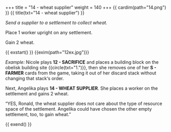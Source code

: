 +++
title = "14 - wheat supplier"
weight = 140
+++
{{ cardim(path="14.png") }}
{{ title(txt="14 - wheat supplier") }}


*Send a supplier to a settlement to collect wheat.*

Place 1 worker upright on any settlement.

Gain 2 wheat.

{{ exstart() }}
{{exim(path="12ex.jpg")}}

*Example:* Nicole plays **12 - SACRIFICE** and places a building block on the
obelisk building site {{circle(txt="1.")}}, then she removes one of her **S -
FARMER** cards from the game, taking it out of her discard stack without
changing that stack‘s order.

Next, Angelika plays **14 - WHEAT SUPPLIER**. She places a worker on the
settlement and gains 2 wheat.

“YES, Ronald, the wheat supplier does not care about the type of resource
space of the settlement. Angelika could have chosen the other empty
settlement, too, to gain wheat.”


{{ exend() }}
